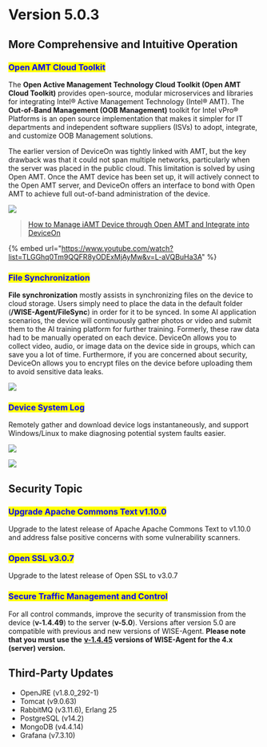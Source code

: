 # Version 5.0.3

## More Comprehensive and Intuitive Operation

### <mark style="color:blue;">Open AMT Cloud Toolkit</mark>

The **Open Active Management Technology Cloud Toolkit (Open AMT Cloud Toolkit)** provides open-source, modular microservices and libraries for integrating Intel® Active Management Technology (Intel® AMT). The **Out-of-Band Management (OOB Management)** toolkit for Intel vPro® Platforms is an open source implementation that makes it simpler for IT departments and independent software suppliers (ISVs) to adopt, integrate, and customize OOB Management solutions.

The earlier version of DeviceOn was tightly linked with AMT, but the key drawback was that it could not span multiple networks, particularly when the server was placed in the public cloud. This limitation is solved by using Open AMT. Once the AMT device has been set up, it will actively connect to the Open AMT server, and DeviceOn offers an interface to bond with Open AMT to achieve full out-of-band administration of the device.

![](https://docs.wise-paas.advantech.com/dataSource/resource/1671418171564042525.png)

> [How to Manage iAMT Device through Open AMT and Integrate into DeviceOn](../../out-of-band/intel-amt/cross-network-integration-open-amt.md)

{% embed url="https://www.youtube.com/watch?list=TLGGhq0Tm9QQFR8yODExMjAyMw&v=L-aVQBuHa3A" %}

### <mark style="color:blue;">File Synchronization</mark> <a href="#font_colorbluefile_synchronizationfont_12" id="font_colorbluefile_synchronizationfont_12"></a>

**File synchronization** mostly assists in synchronizing files on the device to cloud storage. Users simply need to place the data in the default folder (**/WISE-Agent/FileSync**) in order for it to be synced. In some AI application scenarios, the device will continuously gather photos or video and submit them to the AI training platform for further training. Formerly, these raw data had to be manually operated on each device. DeviceOn allows you to collect video, audio, or image data on the device side in groups, which can save you a lot of time. Furthermore, if you are concerned about security, DeviceOn allows you to encrypt files on the device before uploading them to avoid sensitive data leaks.

![](https://docs.wise-paas.advantech.com/dataSource/resource/1671429987402587072.png)

### <mark style="color:blue;">Device System Log</mark> <a href="#font_colorbluedevice_system_logfont_17" id="font_colorbluedevice_system_logfont_17"></a>

Remotely gather and download device logs instantaneously, and support Windows/Linux to make diagnosing potential system faults easier.

![](https://docs.wise-paas.advantech.com/dataSource/resource/1671430401135495968.png)

![](https://docs.wise-paas.advantech.com/dataSource/resource/1671430423521161038.png)

## Security Topic

### <mark style="color:blue;">Upgrade Apache Commons Text v1.10.0</mark>

Upgrade to the latest release of Apache Apache Commons Text to v1.10.0 and address false positive concerns with some vulnerability scanners.

### <mark style="color:blue;">Open SSL v3.0.7</mark> <a href="#font_colorblueopen_ssl_v307font_29" id="font_colorblueopen_ssl_v307font_29"></a>

Upgrade to the latest release of Open SSL to v3.0.7

### <mark style="color:blue;">Secure Traffic Management and Control</mark> <a href="#font_colorbluesecure_traffic_management_and_controlfont_32" id="font_colorbluesecure_traffic_management_and_controlfont_32"></a>

For all control commands, improve the security of transmission from the device (**v-1.4.49**) to the server (**v-5.0**). Versions after version 5.0 are compatible with previous and new versions of WISE-Agent. **Please note that you must use the** [**v-1.4.45**](https://eiot.blob.core.windows.net/deviceon/WISE-Agent.zip) **versions of WISE-Agent for the 4.x (server) version.**

## Third-Party Updates

* OpenJRE (v1.8.0\_292-1)
* Tomcat (v9.0.63)
* RabbitMQ (v3.11.6), Erlang 25
* PostgreSQL (v14.2)
* MongoDB (v4.4.14)
* Grafana (v7.3.10)
